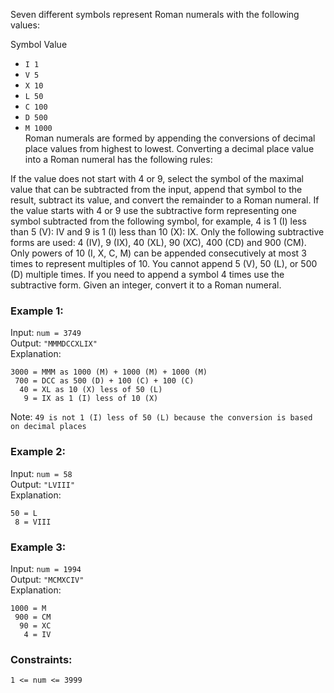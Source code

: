 Seven different symbols represent Roman numerals with the following values:  

Symbol	Value  
- `I 1`  
- `V 5`  
- `X 10`  
- `L 50`  
- `C 100`  
- `D 500`  
- `M 1000`  
Roman numerals are formed by appending the conversions of decimal place values from highest to lowest. Converting a decimal place value into a Roman numeral has the following rules:

If the value does not start with 4 or 9, select the symbol of the maximal value that can be subtracted from the input, append that symbol to the result, subtract its value, and convert the remainder to a Roman numeral.
If the value starts with 4 or 9 use the subtractive form representing one symbol subtracted from the following symbol, for example, 4 is 1 (I) less than 5 (V): IV and 9 is 1 (I) less than 10 (X): IX. Only the following subtractive forms are used: 4 (IV), 9 (IX), 40 (XL), 90 (XC), 400 (CD) and 900 (CM).
Only powers of 10 (I, X, C, M) can be appended consecutively at most 3 times to represent multiples of 10. You cannot append 5 (V), 50 (L), or 500 (D) multiple times. If you need to append a symbol 4 times use the subtractive form.
Given an integer, convert it to a Roman numeral.

 
### Example 1:
Input: `num = 3749`  
Output: `"MMMDCCXLIX"`  
Explanation:
```
3000 = MMM as 1000 (M) + 1000 (M) + 1000 (M)
 700 = DCC as 500 (D) + 100 (C) + 100 (C)
  40 = XL as 10 (X) less of 50 (L)
   9 = IX as 1 (I) less of 10 (X)
```
Note: `49 is not 1 (I) less of 50 (L) because the conversion is based on decimal places`  


### Example 2:

Input: `num = 58`  
Output: `"LVIII"`  
Explanation:
```
50 = L
 8 = VIII
```


### Example 3:
Input: `num = 1994`  
Output: `"MCMXCIV"`  
Explanation:
```
1000 = M
 900 = CM
  90 = XC
   4 = IV
```

### Constraints:
`1 <= num <= 3999`  
